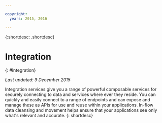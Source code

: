 ```yaml
---

copyright:
  years: 2015, 2016

---
```


{:shortdesc: .shortdesc} 

# Integration
{: #integration}

*Last updated: 9 December 2015*

Integration services give you a range of powerful composable services for securely connecting to data and services where ever they reside. You can quickly and easily connect to a range of endpoints and can expose and manage these as APIs for use and reuse within your applications. In-flow data cleansing and movement helps ensure that your applications see only what's relevant and accurate.
{: shortdesc}


